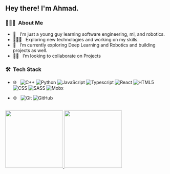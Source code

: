 <h2> Hey there! I'm Ahmad.</h2>

<h3> 👨🏻‍💻 &nbsp;About Me </h3>

- 👨 &nbsp; I'm just a young guy learning software engineering, ml, and robotics.
- 👨🏻‍💻 &nbsp; Exploring new technologies and working on my skills.
- 🌱 &nbsp; I’m currently exploring Deep Learning and Robotics and building projects as well.
- 👯‍♂️ &nbsp; I’m looking to collaborate on Projects

<h3> 🛠 &nbsp;Tech Stack</h3>

- 🌐 &nbsp;
  ![C++](https://img.shields.io/badge/-Cpp-333333?style=flat&logo=cpp)
  ![Python](https://img.shields.io/badge/-Python-333333?style=flat&logo=python)
  ![JavaScript](https://img.shields.io/badge/-JavaScript-333333?style=flat&logo=javascript)
  ![Typescript](https://img.shields.io/badge/-Typescript-333333?style=flat&logo=Typescript&logoColor=1572B6)
  ![React](https://img.shields.io/badge/-React-333333?style=flat&logo=react)
  ![HTML5](https://img.shields.io/badge/-HTML5-333333?style=flat&logo=HTML5)
  ![CSS](https://img.shields.io/badge/-CSS-333333?style=flat&logo=CSS3&logoColor=1572B6)
  ![SASS](https://img.shields.io/badge/-SASS-333333?style=flat&logo=SASS&logoColor=1572B6)
  ![Mobx](https://img.shields.io/badge/-Mobx-333333?style=flat&logo=Mobx&logoColor=1572B6)
  
- ⚙️ &nbsp;
  ![Git](https://img.shields.io/badge/-Git-333333?style=flat&logo=git)
  ![GitHub](https://img.shields.io/badge/-GitHub-333333?style=flat&logo=github)

 <br />
 <a href="https://github.com/AVS1508">
  <img height="180em" src="https://github-readme-stats.vercel.app/api?username=usmahm&theme=buefy&show_icons=true" />
  <img height="180em" src="https://github-readme-stats.vercel.app/api/top-langs/?username=usmahm&theme=buefy&layout=compact" />
</a>
